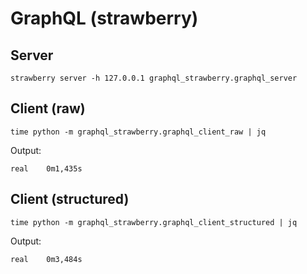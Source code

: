 GraphQL (strawberry)
====================

Server
------

```
strawberry server -h 127.0.0.1 graphql_strawberry.graphql_server
```


Client (raw)
------

```
time python -m graphql_strawberry.graphql_client_raw | jq
```

Output:

```
real	0m1,435s
```

Client (structured)
------

```
time python -m graphql_strawberry.graphql_client_structured | jq
```

Output:

```
real	0m3,484s
```
